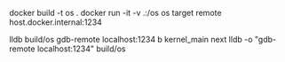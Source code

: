 docker build -t os .
docker run -it -v .:/os os
target remote host.docker.internal:1234

lldb build/os
gdb-remote localhost:1234
b kernel_main
next
lldb -o "gdb-remote localhost:1234" build/os